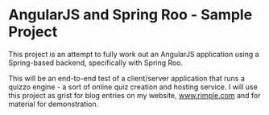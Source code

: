 # AngularJS and Spring Roo - Sample Project #
This project is an attempt to fully work out an AngularJS application
using a Spring-based backend, specifically with Spring Roo.

This will be an end-to-end test of a client/server application that runs
a quizzo engine - a sort of online quiz creation and hosting service. I
will use this project as grist for blog entries on my website, <a
href="http://rimple.com">www.rimple.com</a> and for material for demonstration.


